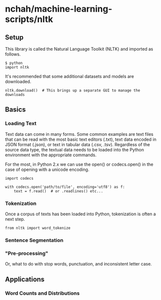 # nchah/machine-learning-scripts/nltk

## Setup

This library is called the Natural Language Toolkit (NLTK) and imported as follows.

```
$ python
import nltk
```

It's recommended that some additional datasets and models are downloaded.

```
nltk.download()  # This brings up a separate GUI to manage the downloads
```

## Basics

### Loading Text

Text data can come in many forms.
Some common examples are text files that can be read with the most basic text editors (.txt), text data encoded in JSON format (.json), or text in tabular data (.csv, .tsv).
Regardless of the source data type, the textual data needs to be loaded into the Python environment with the appropriate commands.

For the most, in Python 2.x we can use the open() or codecs.open() in the case of opening with a unicode encoding.

```
import codecs

with codecs.open('path/to/file', encoding='utf8') as f:
    text = f.read()  # or .readlines() etc...
```

### Tokenization

Once a corpus of texts has been loaded into Python, tokenization is often a next step.


```
from nltk import word_tokenize

```


### Sentence Segmentation


### "Pre-processing" 

Or, what to do with stop words, punctuation, and inconsistent letter case.



## Applications

### Word Counts and Distributions












